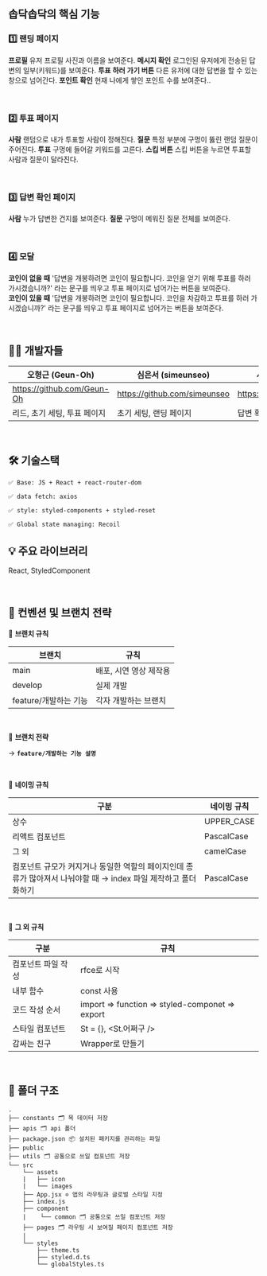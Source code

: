 ## 솝닥솝닥의 핵심 기능

### 1️⃣ 랜딩 페이지

**프로필** 유저 프로필 사진과 이름을 보여준다.
**메시지 확인** 로그인된 유저에게 전송된 답변의 일부(키워드)를 보여준다.
**투표 하러 가기 버튼** 다른 유저에 대한 답변을 할 수 있는 창으로 넘어간다.
**포인트 확인** 현재 나에게 쌓인 포인트 수를 보여준다..

<br />

### 2️⃣ 투표 페이지

**사람** 랜덤으로 내가 투표할 사람이 정해진다.
**질문** 특정 부분에 구멍이 뚫린 랜덤 질문이 주어진다. 
**투표** 구멍에 들어갈 키워드를 고른다.
**스킵 버튼** 스킵 버튼을 누르면 투표할 사람과 질문이 달라진다.

<br />

### 3️⃣ 답변 확인 페이지

**사람** 누가 답변한 건지를 보여준다.
**질문** 구멍이 메워진 질문 전체를 보여준다.

<br />

### 4️⃣ 모달

**코인이 없을 때** '답변을 개봉하려면 코인이 필요합니다. 코인을 얻기 위해 투표를 하러 가시겠습니까?' 라는 문구를 띄우고 투표 페이지로 넘어가는 버튼을 보여준다.<br/>
**코인이 있을 때** '답변을 개봉하려면 코인이 필요합니다. 코인을 차감하고 투표를 하러 가시겠습니까?' 라는 문구를 띄우고 투표 페이지로 넘어가는 버튼을 보여준다.


<br />

## 👨‍💻 개발자들
| 오형근 (Geun-Oh) | 심은서 (simeunseo) | 서아름 (seoAreum) |
| --- | --- | --- |
| https://github.com/Geun-Oh | https://github.com/simeunseo | https://github.com/Arooming |
| 리드, 초기 세팅, 투표 페이지 | 초기 세팅, 랜딩 페이지 | 답변 확인 페이지, 모달 |


<br />

## 🛠 기술스택

    ✅ Base: JS + React + react-router-dom

    ✅ data fetch: axios

    ✅ style: styled-components + styled-reset

    ✅ Global state managing: Recoil

## 💡 주요 라이브러리
React, StyledComponent

<br />

## 📄 컨벤션 및 브랜치 전략

🚀 **브랜치 규칙**

| 브랜치 | 규칙|
| --- | --- |
| main | 배포, 시연 영상 제작용 |
| develop | 실제 개발 |
| feature/개발하는 기능 | 각자 개발하는 브랜치 |

<br />

🚀 **브랜치 전략**

→ <strong>`feature/개발하는 기능 설명`</strong>

<br />

🚀 **네이밍 규칙**

| 구분 | 네이밍 규칙 |
| --- | --- |
| 상수 | UPPER_CASE |
| 리액트 컴포넌트 | PascalCase |
| 그 외 | camelCase |
| 컴포넌트 규모가 커지거나 동일한 역할의 페이지인데 종류가 많아져서 나눠야할 때 → index 파일 제작하고 폴더화하기 | PascalCase |

<br />

🚀 **그 외 규칙**

| 구분 | 규칙 |
| --- | --- |
| 컴포넌트 파일 작성 | rfce로 시작 |
| 내부 함수 | const 사용 |
| 코드 작성 순서 | import ⇒ function ⇒ styled-componet ⇒ export |
| 스타일 컴포넌트 | St = {}, <St.어쩌구 /> |
| 감싸는 친구 | Wrapper로 만들기 |

<br />

## 📁 폴더 구조
```
.
├── constants 🗂 목 데이터 저장
├── apis 🗂 api 폴더
├── package.json 📦 설치된 패키지를 관리하는 파일
├── public
├── utils 🗂 공통으로 쓰일 컴포넌트 저장
└── src
    └── assets
    |   ├── icon
    |   └── images
    ├── App.jsx ✡️ 앱의 라우팅과 글로벌 스타일 지정
    ├── index.js
    ├── component
    |    └── common 🗂 공통으로 쓰일 컴포넌트 저장
    ├── pages 🗂 라우팅 시 보여질 페이지 컴포넌트 저장
    │   
    └── styles
        ├── theme.ts
        ├── styled.d.ts	
        └── globalStyles.ts
        
```
